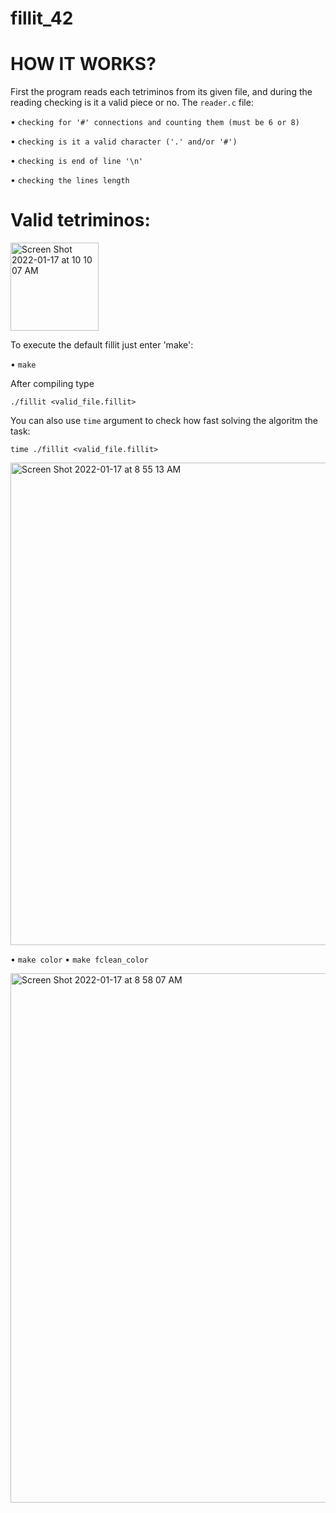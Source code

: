 # fillit_42

# HOW IT WORKS?

First the program reads each tetriminos from its given file, and during the reading checking is it a valid piece or no.
The `reader.c` file:

• `checking for '#' connections and counting them (must be 6 or 8)`

• `checking is it a valid character ('.' and/or '#')`

• `checking is end of line '\n'`

• `checking the lines length`

# Valid tetriminos:

<img width="141" alt="Screen Shot 2022-01-17 at 10 10 07 AM" src="https://user-images.githubusercontent.com/83179142/149731628-443d7714-a11b-4d92-8ce3-31abbcde5add.png">

To execute the default fillit just enter 'make':

• `make`

After compiling type

`./fillit <valid_file.fillit>`

You can also use `time` argument to check how fast solving the algoritm the task:

`time ./fillit <valid_file.fillit>`

<img width="772" alt="Screen Shot 2022-01-17 at 8 55 13 AM" src="https://user-images.githubusercontent.com/83179142/149721771-b9c0ea7c-7648-452b-bd14-58db48327007.png">

• `make color`
• `make fclean_color`

<img width="847" alt="Screen Shot 2022-01-17 at 8 58 07 AM" src="https://user-images.githubusercontent.com/83179142/149722069-b00eb82b-247b-4abe-aa11-22858f1859a9.png">

